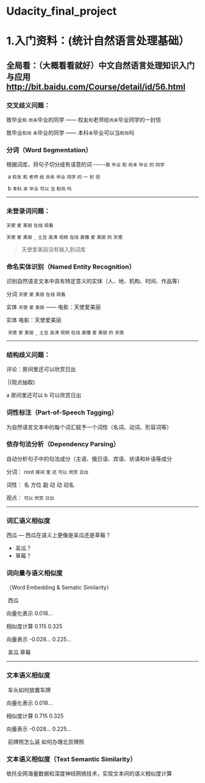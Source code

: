 # Udacity_final_project
# 1.入门资料：(统计自然语言处理基础）

## 全局看：（大概看看就好）中文自然语言处理知识入门与应用 http://bit.baidu.com/Course/detail/id/56.html

### 交叉歧义问题：

致毕业`和` `尚未`毕业的同学  —— 校友`和`老师给`尚未`毕业同学的一封信

致毕业`和尚` `未`毕业的同学  —— 本科`未`毕业可以当`和尚`吗

### 分词（Word Segmentation）

根据词库，将句子切分成有语意的词 -----`致` `毕业` `和` `尚未` `毕业` `的` `同学`

​                             a   `校友` `和` `老师` `给` `尚未` `毕业` `同学` `的` `一` `封` `信` 

​                             b  `本科` `未` `毕业` `可以` `当` `和尚` `吗` 

------

### 未登录词问题：

`天使` `爱` `美丽` `在线` `观看`

`天使` `爱` `美丽` `_`  `土豆`  `高清`  `视频`      `在线` `直播` `爱` `美丽` `的` `天使`

> 天使爱美丽没有输入到词库

### 命名实体识别（Named Entity Recognition）

识别自然语言文本中具有特定意义的实体（人、地、机构、时间、作品等）

分词    `天使` `爱` `美丽` `在线` `观看`

实体    `天使` `爱` `美丽` —— 电影：天使爱美丽

实体    电影：天使爱美丽

​            `天使` `爱` `美丽` `_`  `土豆`  `高清`  `视频`      `在线` `直播` `爱` `美丽` `的` `天使`

------

### 结构歧义问题：

   评论：房间里还可以欣赏日出

​                          |(观点抽取)

a 房间里还可以      b 可以欣赏日出

### 词性标注（Part-of-Speech Tagging）

为自然语言文本中的每个词汇赋予一个词性（名词、动词、形容词等）

### 依存句法分析（Dependency Parsing）

自动分析句子中的句法成分（主语、俄日语、宾语、状语和补语等成分

分词： root  `房间` `里` `还` `可以` `欣赏` `日出` 

词性：            名    方位 副    动       动     动名

观点：                                               `可以` `欣赏` `日出`

------

### 词汇语义相似度

西瓜 — 西瓜在语义上更像是呆瓜还是草莓？

- 呆瓜？
- 草莓？

### 词向量与语义相似度

（Word Embedding & Sematic Similarity）

​                                西瓜

向量化表示           0.018...

相似度计算    0.115            0.325   

向量表示  -0.028...                0.225...

​                 呆瓜                           草莓

------

### 文本语义相似度

​                     车头如何放置车牌

向量化表示                0.018...

相似度计算    0.715                   0.325   

向量表示  -0.028...                           0.225...

​         前牌照怎么装                         如何办理北京牌照

### 文本语义相似度（Text Semantic Similarity）

依托全网海量数据和深度神经网络技术，实现文本间的语义相似度计算
